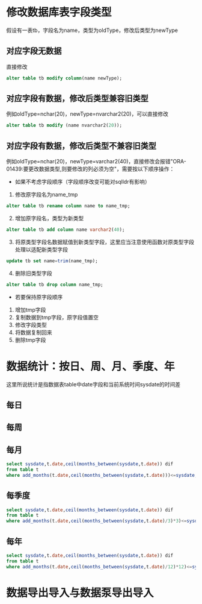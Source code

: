 # 修改数据库表字段类型
假设有一表tb，字段名为name，类型为oldType，修改后类型为newType
## 对应字段无数据
直接修改
```sql
alter table tb modify column(name newType);
```
## 对应字段有数据，修改后类型兼容旧类型
例如oldType=nchar(20)，newType=nvarchar2(20)，可以直接修改
```sql
alter table tb modify (name nvarchar2(20));
```
## 对应字段有数据，修改后类型不兼容旧类型
例如oldType=nchar(20)，newType=varchar2(40)，直接修改会报错"ORA-01439:要更改数据类型,则要修改的列必须为空"，需要按以下顺序操作：
- 如果不考虑字段顺序（字段顺序改变可能对sqlldr有影响）
1. 修改原字段名为name_tmp
```sql
alter table tb rename column name to name_tmp;
```
2. 增加原字段名，类型为新类型
```sql
alter table tb add column name varchar2(40);
```
3. 将原类型字段名数据赋值到新类型字段，这里应当注意使用函数对原类型字段处理以适配新类型字段
```sql
update tb set name=trim(name_tmp);
```
4. 删除旧类型字段
```sql
alter table tb drop column name_tmp;
```
- 若要保持原字段顺序
1. 增加tmp字段
2. 复制数据到tmp字段，原字段值置空
3. 修改字段类型
4. 将数据复制回来
5. 删除tmp字段
   
# 数据统计：按日、周、月、季度、年
这里所说统计是指数据表table中date字段和当前系统时间sysdate的时间差
## 每日
## 每周
## 每月
```sql
select sysdate,t.date,ceil(months_between(sysdate,t.date)) dif 
from table t
where add_months(t.date,ceil(months_between(sysdate,t.date)))<=sysdate;
```
## 每季度
```sql
select sysdate,t.date,ceil(months_between(sysdate,t.date)) dif 
from table t
where add_months(t.date,ceil(months_between(sysdate,t.date)/3)*3)<=sysdate;
```
## 每年
```sql
select sysdate,t.date,ceil(months_between(sysdate,t.date)) dif 
from table t
where add_months(t.date,ceil(months_between(sysdate,t.date)/12)*12)<=sysdate;
```
# 数据导出导入与数据泵导出导入
